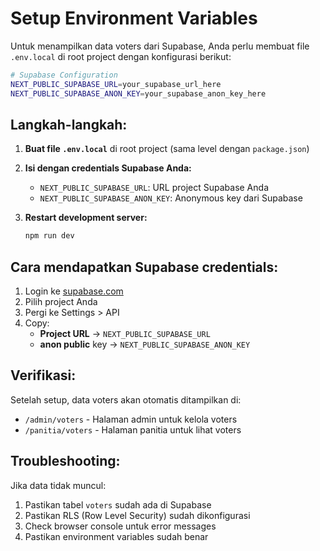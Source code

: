 # Setup Environment Variables

Untuk menampilkan data voters dari Supabase, Anda perlu membuat file `.env.local` di root project dengan konfigurasi berikut:

```bash
# Supabase Configuration
NEXT_PUBLIC_SUPABASE_URL=your_supabase_url_here
NEXT_PUBLIC_SUPABASE_ANON_KEY=your_supabase_anon_key_here
```

## Langkah-langkah:

1. **Buat file `.env.local`** di root project (sama level dengan `package.json`)
2. **Isi dengan credentials Supabase Anda:**
   - `NEXT_PUBLIC_SUPABASE_URL`: URL project Supabase Anda
   - `NEXT_PUBLIC_SUPABASE_ANON_KEY`: Anonymous key dari Supabase

3. **Restart development server:**
   ```bash
   npm run dev
   ```

## Cara mendapatkan Supabase credentials:

1. Login ke [supabase.com](https://supabase.com)
2. Pilih project Anda
3. Pergi ke Settings > API
4. Copy:
   - **Project URL** → `NEXT_PUBLIC_SUPABASE_URL`
   - **anon public** key → `NEXT_PUBLIC_SUPABASE_ANON_KEY`

## Verifikasi:

Setelah setup, data voters akan otomatis ditampilkan di:
- `/admin/voters` - Halaman admin untuk kelola voters
- `/panitia/voters` - Halaman panitia untuk lihat voters

## Troubleshooting:

Jika data tidak muncul:
1. Pastikan tabel `voters` sudah ada di Supabase
2. Pastikan RLS (Row Level Security) sudah dikonfigurasi
3. Check browser console untuk error messages
4. Pastikan environment variables sudah benar




























